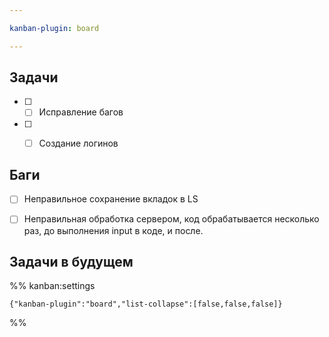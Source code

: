 ```yaml
---

kanban-plugin: board

---
```


## Задачи

- [ ] - [ ] Исправление багов
- [ ] - [ ] Создание логинов


## Баги

- [ ] Неправильное сохранение вкладок в LS
- [ ] Неправильная обработка сервером, код обрабатывается несколько раз, до выполнения input в коде, и после.


## Задачи в будущем





%% kanban:settings
```
{"kanban-plugin":"board","list-collapse":[false,false,false]}
```
%%